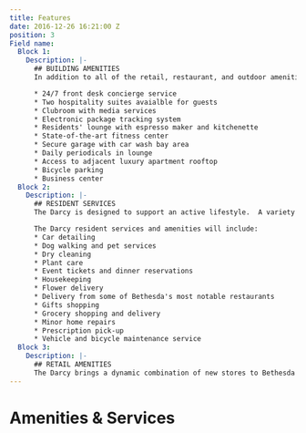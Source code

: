 ```yaml
---
title: Features
date: 2016-12-26 16:21:00 Z
position: 3
Field name:
  Block 1:
    Description: |-
      ## BUILDING AMENITIES
      In addition to all of the retail, restaurant, and outdoor amenities that Bethesda has to offer, residents of The Darcy enjoy the highest quality building amenities to support an active lifestyle.

      * 24/7 front desk concierge service
      * Two hospitality suites avaialble for guests
      * Clubroom with media services
      * Electronic package tracking system
      * Residents' lounge with espresso maker and kitchenette
      * State-of-the-art fitness center
      * Secure garage with car wash bay area
      * Daily periodicals in lounge
      * Access to adjacent luxury apartment rooftop
      * Bicycle parking
      * Business center
  Block 2:
    Description: |-
      ## RESIDENT SERVICES
      The Darcy is designed to support an active lifestyle.  A variety of services, offering utmost convenience, are available to the residents of The Darcy through a la carte concierge services.

      The Darcy resident services and amenities will include:
      * Car detailing
      * Dog walking and pet services
      * Dry cleaning
      * Plant care
      * Event tickets and dinner reservations
      * Housekeeping
      * Flower delivery
      * Delivery from some of Bethesda's most notable restaurants
      * Gifts shopping
      * Grocery shopping and delivery
      * Minor home repairs
      * Prescription pick-up
      * Vehicle and bicycle maintenance service
  Block 3:
    Description: |-
      ## RETAIL AMENITIES
      The Darcy brings a dynamic combination of new stores to Bethesda Avenue. With over 8,600 square feet of retail on the first floor, The Darcy will include a signature restaurant and boutique shops for residents to enjoy.
---
```


# Amenities & Services
